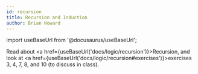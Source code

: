 ```yaml
---
id: recursion
title: Recursion and Induction
author: Brian Howard
---
```

import useBaseUrl from '@docusaurus/useBaseUrl';

Read about <a href={useBaseUrl('docs/logic/recursion')}>Recursion</a>,
and look at <a href={useBaseUrl('docs/logic/recursion#exercises')}>exercises 3, 4, 7, 8, and 10</a> (to discuss in class).
